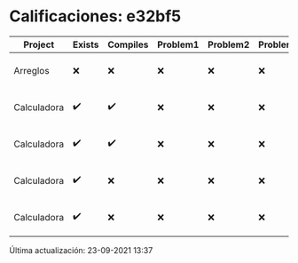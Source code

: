 # Calificaciones: e32bf5
|Project|Exists|Compiles|Problem1|Problem2|Problem3|Extra|CommitHash|CommitDate|CheckDate|Comments|DueDate|Grade|
|-|-|-|-|-|-|-|-|-|-|-|-|-|
|Arreglos|❌|❌|❌|❌|❌|❌|NA|NA|23-09-2021 13:37:43|No se encontró el archivo en PracticasComputacionI/Arreglos/Arreglos.cpp|24-09-2021 21:00:00|5.0|
|Calculadora|✔️|✔️|❌|❌|❌|✔️|835813ee45e9106239ec92c5efeccaeb7022e66b|18-09-2021 12:17:15|18-09-2021 13:19:32|Revisa la operación suma-No implementaste operaciones con números flotantes-Revisa la operación división|17-09-2021 21:00:00|7.333333333333333|
|Calculadora|✔️|✔️|❌|❌|❌|✔️|6b8e8142ebefe49047c4534ef650a22cc4039a36|17-09-2021 23:24:25|18-09-2021 01:16:47|Revisa la operación suma-No implementaste operaciones con números flotantes-Revisa la operación división|17-09-2021 21:00:00|7.333333333333333|
|Calculadora|✔️|❌|❌|❌|❌|❌|0272a877361175878a23930072a2b8712b48f2fa|17-09-2021 20:54:36|17-09-2021 21:29:40|Tu código no compila|17-09-2021 21:00:00|5.0|
|Calculadora|✔️|❌|❌|❌|❌|❌|166bac1fc757cf6e32837e1c450084165be3d380|17-09-2021 14:47:03|17-09-2021 15:24:38|Tu código no compila|17-09-2021 21:00:00|5.0|

Última actualización: 23-09-2021 13:37